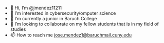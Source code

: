 - 👋 Hi, I’m @jmendez11211
- 👀 I’m interested in cybersecurity/omputer science
- 🌱 I’m currently a junior in Baruch College
- 💞️ I’m looking to collaborate on my fellow students that is in my field of studies
- 📫 How to reach me jose.mendez1@baruchmail.cuny.edu

<!---
jmendez11211/jmendez11211 is a ✨ special ✨ repository because its `README.md` (this file) appears on your GitHub profile.
You can click the Preview link to take a look at your changes.
--->
